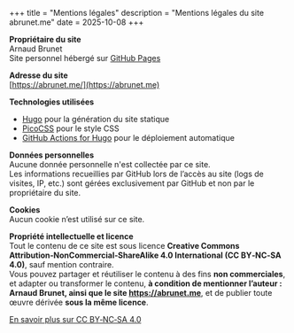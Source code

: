 +++
title = "Mentions légales"
description = "Mentions légales du site abrunet.me"
date = 2025-10-08
+++

**Propriétaire du site**  
Arnaud Brunet  
Site personnel hébergé sur [GitHub Pages](https://pages.github.com/)

**Adresse du site**  
[https://abrunet.me/](https://abrunet.me)

**Technologies utilisées**  
- [Hugo](https://gohugo.io/) pour la génération du site statique  
- [PicoCSS](https://picocss.com/) pour le style CSS 
- [GitHub Actions for Hugo](https://github.com/marketplace/actions/hugo-setup) pour le déploiement automatique

**Données personnelles**  
Aucune donnée personnelle n'est collectée par ce site.  
Les informations recueillies par GitHub lors de l’accès au site (logs de visites, IP, etc.) sont gérées exclusivement par GitHub et non par le propriétaire du site.

**Cookies**  
Aucun cookie n’est utilisé sur ce site.

**Propriété intellectuelle et licence**  
Tout le contenu de ce site est sous licence **Creative Commons Attribution‑NonCommercial‑ShareAlike 4.0 International (CC BY‑NC‑SA 4.0)**, sauf mention contraire.  
Vous pouvez partager et réutiliser le contenu à des fins **non commerciales**, et adapter ou transformer le contenu, **à condition de mentionner l’auteur : Arnaud Brunet, ainsi que le site https://abrunet.me**, et de publier toute œuvre dérivée **sous la même licence**.

[En savoir plus sur CC BY‑NC‑SA 4.0](https://creativecommons.org/licenses/by-nc-sa/4.0/)
